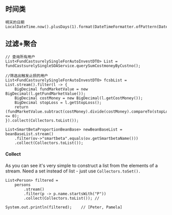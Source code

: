 ## 时间类

```
明天的日期
LocalDateTime.now().plusDays(1).format(DateTimeFormatter.ofPattern(DateUtil.YYYYMMDD))
```

## 过滤+聚合

```
// 查询所有用户
List<FundCastsurelySingleForAutoInvestDTO> List = fundCastsurelySingleSOAService.querySumCostmoneyByCustno();

//筛选出触发止损的用户
List<FundCastsurelySingleForAutoInvestDTO> fcsbList = List.stream().filter(l -> {
    BigDecimal fundMarketValue = new BigDecimal(l.getFundMarketValue());
    BigDecimal costMoney = new BigDecimal(l.getCostMoney());
    BigDecimal stopLoss = l.getStopLoss();
    return (fundMarketValue.subtract(costMoney).divide(costMoney).compareTo(stopLoss) <= 0);
}).collect(Collectors.toList());

List<SmartBetaProportionBeanBase> newBeanBaseList = beanBaseList.stream()
    .filter(ov->"smartbeta".equals(ov.getSmartbetaName()))
    .collect(Collectors.toList());
```

#### Collect

As you can see it's very simple to construct a list from the elements of a stream. Need a set instead of list - just use `Collectors.toSet().`

```
List<Person> filtered =
    persons
        .stream()
        .filter(p -> p.name.startsWith("P"))
        .collect(Collectors.toList()); //

System.out.println(filtered);    // [Peter, Pamela]
```



